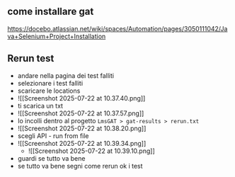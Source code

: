 ## come installare gat
https://docebo.atlassian.net/wiki/spaces/Automation/pages/3050111042/Java+Selenium+Project+Installation

## Rerun test

* andare nella pagina dei test falliti
* selezionare i test falliti
* scaricare le locations
* ![[Screenshot 2025-07-22 at 10.37.40.png]] 
* ti scarica un txt
* ![[Screenshot 2025-07-22 at 10.37.57.png]]
* lo incolli dentro al progetto `LmsGAT > gat-results > rerun.txt `
* ![[Screenshot 2025-07-22 at 10.38.20.png]]
* scegli API - run from file
* ![[Screenshot 2025-07-22 at 10.39.34.png]]
	* ![[Screenshot 2025-07-22 at 10.39.10.png]]
* guardi se tutto va bene
* se tutto va bene segni come rerun ok i test